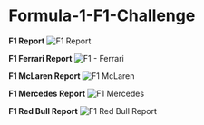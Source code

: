 # Formula-1-F1-Challenge

**F1 Report**
![F1 Report](https://user-images.githubusercontent.com/52009404/163841140-dca81abd-0e9f-4f5b-8e01-72b6cffd4999.jpg)

**F1 Ferrari Report**
![F1 - Ferrari](https://user-images.githubusercontent.com/52009404/163841142-b375b770-cc62-49c3-9fc4-ac26e8b283ae.jpg)

**F1 McLaren Report**
![F1 McLaren](https://user-images.githubusercontent.com/52009404/163841125-7854d035-9daf-402a-bd20-828526874ac6.jpg)

**F1 Mercedes Report**
![F1 Mercedes](https://user-images.githubusercontent.com/52009404/163841133-7b059508-3e4c-4f94-9ed1-e9a445265291.jpg)

**F1 Red Bull Report**
![F1 Red Bull Report](https://user-images.githubusercontent.com/52009404/163841139-a7578826-faf7-4179-8497-363f04991615.jpg)




